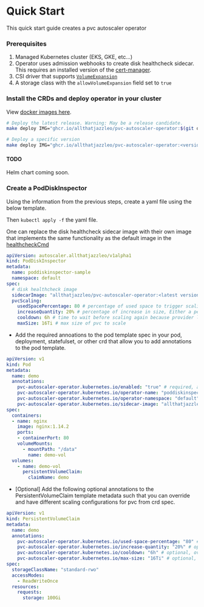 # Quick Start

This quick start guide creates a pvc autoscaler operator


### Prerequisites

1. Managed Kubernetes cluster (EKS, GKE, etc...)
2. Operator uses admission webhooks to create disk healthcheck sidecar. This requires an installed version of the [cert-manager](https://cert-manager.io/docs/).
3. CSI driver that supports [`VolumeExpansion`](https://kubernetes.io/docs/concepts/storage/persistent-volumes/#csi-volume-expansion)
4. A storage class with the `allowVolumeExpansion` field set to `true`


### Install the CRDs and deploy operator in your cluster

View [docker images here](https://github.com/allthatjazzleo/pvc-autoscaler-operator/pkgs/container/pvc-autoscaler-operator).

```sh
# Deploy the latest release. Warning: May be a release candidate.
make deploy IMG="ghcr.io/allthatjazzleo/pvc-autoscaler-operator:$(git describe --tags --abbrev=0)"

# Deploy a specific version
make deploy IMG="ghcr.io/allthatjazzleo/pvc-autoscaler-operator:<version you choose>"
```

#### TODO

Helm chart coming soon.


### Create a PodDiskInspector

Using the information from the previous steps, create a yaml file using the below template.

Then `kubectl apply -f` the yaml file.

One can replace the disk healthcheck sidecar image with their own image that implements the same functionality as the default image in the [healthcheckCmd](https://github.com/allthatjazzleo/pvc-autoscaler-operator/blob/main/cmd/healtcheck_cmd.go#L16)

```yaml
apiVersion: autoscaler.allthatjazzleo/v1alpha1
kind: PodDiskInspector
metadata:
  name: poddiskinspector-sample
  namespace: default
spec:
  # disk healthcheck image
  sidecarImage: "allthatjazzleo/pvc-autoscaler-operator:<latest version of operator>" # TODO
  pvcScaling:
    usedSpacePercentage: 80 # percentage of used space to trigger scaling
    increaseQuantity: 20% # percentage of increase in size, Either a percentage (e.g. 20%) or a resource storage quantity (e.g. 100Gi).
    cooldown: 6h # time to wait before scaling again because provider like AWS EBS has a 6 hour cooldown for api call
    maxSize: 16Ti # max size of pvc to scale
```

- Add the required annoations to the pod template spec in your pod, deployment, statefulset, or other crd that allow you to add annotations to the pod template.

```yaml
apiVersion: v1
kind: Pod
metadata:
  name: demo
  annotations:
    pvc-autoscaler-operator.kubernetes.io/enabled: "true" # required, allow operator to add sidecar
    pvc-autoscaler-operator.kubernetes.io/operator-name: "poddiskinspector-sample" # required, allow operator to add sidecar
    pvc-autoscaler-operator.kubernetes.io/operator-namespace: "default" # required, allow operator to add sidecar
    pvc-autoscaler-operator.kubernetes.io/sidecar-image: "allthatjazzleo/pvc-autoscaler-operator:v0.0.1" # optional, allow operator to use a different image from the above crd spec
spec:
  containers:
  - name: nginx
    image: nginx:1.14.2
    ports:
    - containerPort: 80
    volumeMounts:
      - mountPath: "/data"
        name: demo-vol
  volumes:
    - name: demo-vol
      persistentVolumeClaim:
        claimName: demo
```

- [Optional] Add the following optional annotations to the PersistentVolumeClaim template metadata such that you can override and have different scaling configurations for pvc from crd spec.

```yaml
apiVersion: v1
kind: PersistentVolumeClaim
metadata:
  name: demo
  annotations:
    pvc-autoscaler-operator.kubernetes.io/used-space-percentage: "80" # optional, override percentage of used space to trigger scaling
    pvc-autoscaler-operator.kubernetes.io/increase-quantity: "20%" # optional, override percentage of increase in size, Either a percentage (e.g. 20%) or a resource storage quantity (e.g. 100Gi).
    pvc-autoscaler-operator.kubernetes.io/cooldown: "6h" # optional, override time to wait before scaling again
    pvc-autoscaler-operator.kubernetes.io/max-size: "16Ti" # optional, override max size of pvc to scale
spec:
  storageClassName: "standard-rwo"
  accessModes:
    - ReadWriteOnce
  resources:
    requests:
      storage: 100Gi
```
